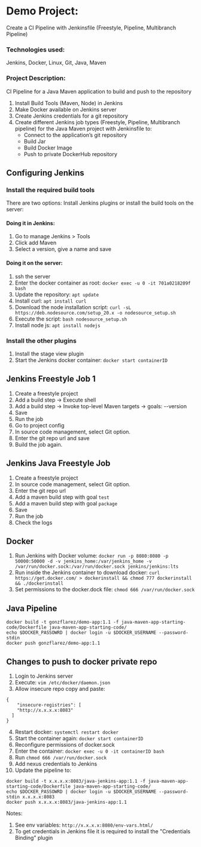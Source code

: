# Demo Project:
Create a CI Pipeline with Jenkinsfile (Freestyle, Pipeline, Multibranch
Pipeline)

### Technologies used:
Jenkins, Docker, Linux, Git, Java, Maven

### Project Description:
CI Pipeline for a Java Maven application to build and push to the
repository
1. Install Build Tools (Maven, Node) in Jenkins
2. Make Docker available on Jenkins server
3. Create Jenkins credentials for a git repository
4. Create different Jenkins job types (Freestyle, Pipeline, Multibranch
pipeline) for the Java Maven project with Jenkinsfile to:
    - Connect to the application’s git repository
    - Build Jar
    - Build Docker Image
    - Push to private DockerHub repository


## Configuring Jenkins
### Install the required build tools
There are two options: Install Jenkins plugins or install the build tools on the server:

#### Doing it in Jenkins:

1. Go to manage Jenkins > Tools
2. Click add Maven
3. Select a version, give a name and save

#### Doing it on the server:

1. ssh the server
2. Enter the docker container as root: `docker exec -u 0 -it 701a0218209f bash`
3. Update the repository: `apt update`
4. Install curl: `apt install curl`
5. Download the node installation script: `curl -sL https://deb.nodesource.com/setup_20.x -o nodesource_setup.sh`
6. Execute the script: `bash nodesource_setup.sh`
7. Install node js: `apt install nodejs`


### Install the other plugins

1. Install the stage view plugin
2. Start the Jenkins docker container: `docker start containerID`

## Jenkins Freestyle Job 1
1. Create a freestyle project
2. Add a build step -> Execute shell
3. Add a build step -> Invoke top-level Maven targets -> goals: --version
4. Save
5. Run the job
6. Go to project config
7. In source code management, select Git option.
8. Enter the git repo url and save
9. Build the job again.

## Jenkins Java Freestyle Job 
1. Create a freestyle project
2. In source code management, select Git option.
3. Enter the git repo url
4. Add a maven build step with goal `test`
5. Add a maven build step with goal `package`
6. Save
7. Run the job
8. Check the logs


## Docker
1. Run Jenkins with Docker volume: `docker run -p 8080:8080 -p 50000:50000 -d -v jenkins_home:/var/jenkins_home -v /var/run/docker.sock:/var/run/docker.sock jenkins/jenkins:lts`
2. Run inside the Jenkins container to download docker: `curl https://get.docker.com/ > dockerinstall && chmod 777 dockerinstall && ./dockerinstall`
3. Set permissions to the docker.dock file: `chmod 666 /var/run/docker.sock`

## Java Pipeline
```
docker build -t gonzflarez/demo-app:1.1 -f java-maven-app-starting-code/Dockerfile java-maven-app-starting-code/
echo $DOCKER_PASSOWRD | docker login -u $DOCKER_USERNAME --password-stdin
docker push gonzflarez/demo-app:1.1 
```

## Changes to push to docker private repo
1. Login to Jenkins server
2. Execute: `vim /etc/docker/daemon.json`
3. Allow insecure repo copy and paste: 
```
{
    "insecure-registries": [
    "http://x.x.x.x:8083"
  ]
}
```
4. Restart docker: `systemctl restart docker`
5. Start the container again: `docker start containerID`
6. Reconfigure permissions of docker.sock
7. Enter the container: `docker exec -u 0 -it containerID bash`
8. Run `chmod 666 /var/run/docker.sock`
9. Add nexus credentials to Jenkins
10. Update the pipeline to:
```
docker build -t x.x.x.x:8083/java-jenkins-app:1.1 -f java-maven-app-starting-code/Dockerfile java-maven-app-starting-code/
echo $DOCKER_PASSOWRD | docker login -u $DOCKER_USERNAME --password-stdin x.x.x.x:8083
docker push x.x.x.x:8083/java-jenkins-app:1.1
```

Notes:
1. See env variables: `http://x.x.x.x:8080/env-vars.html/`
2. To get credentials in Jenkins file it is required to install the "Credentials Binding" plugin